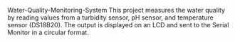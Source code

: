 Water-Quality-Monitoring-System
This project measures the water quality by reading values from a turbidity sensor, pH sensor, and temperature sensor (DS18B20). The output is displayed on an LCD and sent to the Serial Monitor in a circular format.
